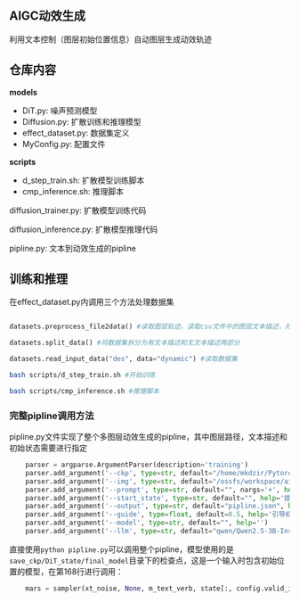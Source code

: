 ## AIGC动效生成

利用文本控制（图层初始位置信息）自动图层生成动效轨迹

## 仓库内容

**models**

- DiT.py: 噪声预测模型
- Diffusion.py: 扩散训练和推理模型
- effect_dataset.py: 数据集定义
- MyConfig.py: 配置文件

**scripts**

- d_step_train.sh:  扩散模型训练脚本
- cmp_inference.sh: 推理脚本

diffusion_trainer.py: 扩散模型训练代码

diffusion_inference.py: 扩散模型推理代码

pipline.py: 文本到动效生成的pipline

## 训练和推理

在effect_dataset.py内调用三个方法处理数据集

```python

datasets.preprocess_file2data() #读取图层轨迹，读取csv文件中的图层文本描述，并保存图层与文本描述的对应

datasets.split_data() #将数据集拆分为有文本描述和无文本描述两部分

datasets.read_input_data("des", data="dynamic") #读取数据集
```
```bash
bash scripts/d_step_train.sh #开始训练

bash scripts/cmp_inference.sh #推理脚本
```

### 完整pipline调用方法

pipline.py文件实现了整个多图层动效生成的pipline，其中图层路径，文本描述和初始状态需要进行指定

```python
    parser = argparse.ArgumentParser(description='training')
    parser.add_argument('--ckp', type=str, default="/home/mkdzir/Pytorch/aieffects/save_ckp/DiT_state/final_model", help='模型路径')
    parser.add_argument('--img', type=str, default="/ossfs/workspace/aieffects/test_pic/lcar.png", help='图像路径')
    parser.add_argument('--prompt', type=str, default="", nargs='+', help='提示词')
    parser.add_argument('--start_state', type=str, default="", help='提示词')
    parser.add_argument('--output', type=str, default="pipline.json", help='json文件输出路径')
    parser.add_argument('--guide', type=float, default=0.5, help='引导权重')
    parser.add_argument('--model', type=str, default="", help='')
    parser.add_argument('--llm', type=str, default="qwen/Qwen2.5-3B-Instruct", help='')
```


直接使用`python pipline.py`可以调用整个pipline，模型使用的是`save_ckp/DiT_state/final_model`目录下的检查点，这是一个输入时包含初始位置的模型，在第168行进行调用：

```python
    mars = sampler(xt_noise, None, m_text_verb, state[:, config.valid_idx])
```





